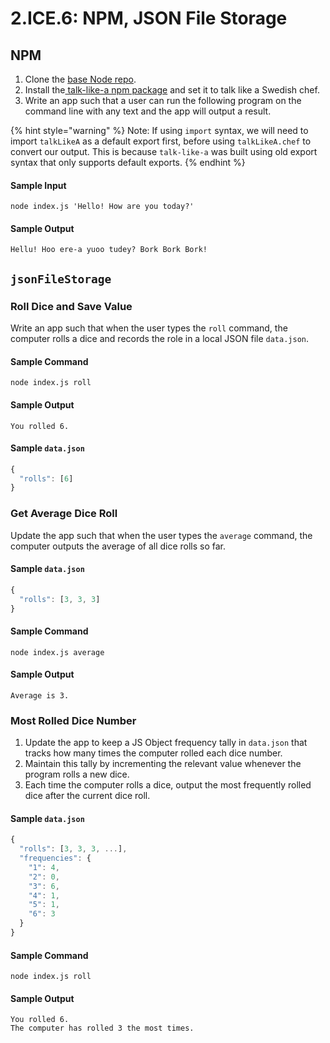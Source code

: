 # 2.ICE.6: NPM, JSON File Storage

## NPM

1. Clone the [base Node repo](https://github.com/rocketacademy/base-node-bootcamp).
2. Install the[ talk-like-a npm package](https://www.npmjs.com/package/talk-like-a) and set it to talk like a Swedish chef.
3. Write an app such that a user can run the following program on the command line with any text and the app will output a result.

{% hint style="warning" %}
Note: If using `import` syntax, we will need to import `talkLikeA` as a default export first, before using `talkLikeA.chef` to convert our output. This is because `talk-like-a` was built using old export syntax that only supports default exports.
{% endhint %}

#### Sample Input

```
node index.js 'Hello! How are you today?'
```

#### Sample Output

```
Hellu! Hoo ere-a yuoo tudey? Bork Bork Bork!
```

## `jsonFileStorage`

### Roll Dice and Save Value

Write an app such that when the user types the `roll` command, the computer rolls a dice and records the role in a local JSON file `data.json`.

#### Sample Command

```
node index.js roll
```

#### Sample Output

```
You rolled 6.
```

#### Sample `data.json`

```javascript
{
  "rolls": [6]
}
```

### Get Average Dice Roll

Update the app such that when the user types the `average` command, the computer outputs the average of all dice rolls so far.

#### Sample `data.json`

```javascript
{
  "rolls": [3, 3, 3]
}
```

#### Sample Command

```
node index.js average
```

#### Sample Output

```
Average is 3.
```

### Most Rolled Dice Number

1. Update the app to keep a JS Object frequency tally in `data.json` that tracks how many times the computer rolled each dice number.
2. Maintain this tally by incrementing the relevant value whenever the program rolls a new dice.
3. Each time the computer rolls a dice, output the most frequently rolled dice after the current dice roll.

#### Sample `data.json`

```javascript
{
  "rolls": [3, 3, 3, ...],
  "frequencies": {
    "1": 4,
    "2": 0,
    "3": 6,
    "4": 1,
    "5": 1,
    "6": 3
  }
}
```

#### Sample Command

```
node index.js roll
```

#### Sample Output

```
You rolled 6.
The computer has rolled 3 the most times.
```
